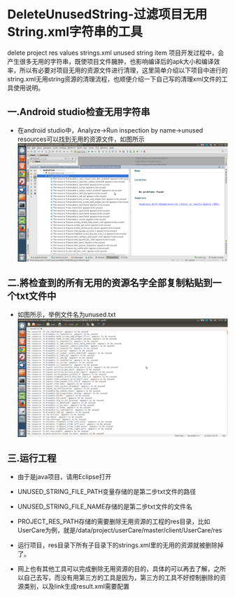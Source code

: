 # DeleteUnusedString-过滤项目无用String.xml字符串的工具
delete project res values strings.xml unused string item
项目开发过程中，会产生很多无用的字符串，既使项目文件臃肿，也影响编译后的apk大小和编译效率，所以有必要对项目无用的资源文件进行清理，这里简单介绍以下项目中进行的string.xml无用string资源的清理流程，也顺便介绍一下自己写的清理xml文件的工具使用说明。
## 一.Android studio检查无用字符串
- 在android studio中，Analyze->Run inspection by name->unused resources可以找到无用的资源文件，如图所示
![](https://github.com/gupengcheng/DeleteUnusedString/blob/master/pic1.png)
## 二.將检查到的所有无用的资源名字全部复制粘贴到一个txt文件中

- 如图所示，举例文件名为unused.txt
![](https://github.com/gupengcheng/DeleteUnusedString/blob/master/pic2.png)
## 三.运行工程

- 由于是java项目，请用Eclipse打开

- UNUSED_STRING_FILE_PATH变量存储的是第二步txt文件的路径

- UNUSED_STRING_FILE_NAME存储的是第二步txt文件的文件名

- PROJECT_RES_PATH存储的需要删除无用资源的工程的res目录，比如UserCare为例，就是/data/project/userCare/master/client/UserCare/res

- 运行项目，res目录下所有子目录下的strings.xml里的无用的资源就被删除掉了。



- 网上也有其他工具可以完成删除无用资源的目的，具体的可以再去了解，之所以自己去写，而没有用第三方的工具是因为，第三方的工具不好控制删除的资源类别，以及link生成result.xml需要配置
